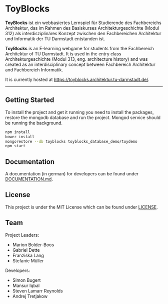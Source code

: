 # ToyBlocks

**ToyBlocks** ist ein webbasiertes Lernspiel für Studierende des Fachbereichs Architektur, das im Rahmen des Basiskurses Architekturgeschichte (Modul 312) als interdisziplinäres Konzept zwischen den Fachbereichen Architektur und Informatik der TU Darmstadt entstanden ist.

**ToyBlocks** is an E-learning webgame for students from the Fachbereich Architektur of TU Darmstadt. It is used in the entry class Architekturgeschichte (Modul 313, eng. architecture history) and was created as an interdisciplinary concept between Fachbereich Architektur and Fachbereich Informatik.

It is currently hosted at <https://toyblocks.architektur.tu-darmstadt.de/>.

---

## Getting Started

To install the project and get it running you need to install the packages, restore the mongodb database and run the project. Mongod service should be running the background.

```bash
npm install
bower install
mongorestore --db toyblocks toyblocks_database_demo/toydemo
npm start
```

## Documentation

A documentation (in german) for developers can be found under [DOCUMENTATION.md](https://github.com/toyblocks/toyblocks/blob/master/DOCUMENTATION.md).

## License

This project is under the MIT License which can be found under [LICENSE](https://github.com/toyblocks/toyblocks/blob/master/LICENSE).

## Team

Project Leaders:

* Marion Bolder-Boos
* Gabriel Dette
* Franziska Lang
* Stefanie Müller

Developers:

* Simon Bugert
* Mansur Iqbal
* Steven Lamarr Reynolds
* Andrej Tretjakow
